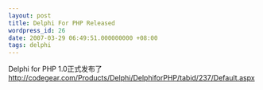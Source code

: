 ```yaml
---
layout: post
title: Delphi For PHP Released
wordpress_id: 26
date: 2007-03-29 06:49:51.000000000 +08:00
tags: delphi
---
```

Delphi for PHP 1.0正式发布了
http://codegear.com/Products/Delphi/DelphiforPHP/tabid/237/Default.aspx
